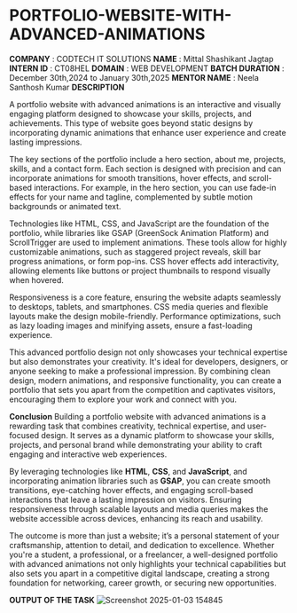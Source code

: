 # PORTFOLIO-WEBSITE-WITH-ADVANCED-ANIMATIONS

**COMPANY** : CODTECH IT SOLUTIONS
**NAME** : Mittal Shashikant Jagtap
**INTERN ID** : CT08HEL
**DOMAIN** : WEB DEVELOPMENT
**BATCH DURATION** : December 30th,2024 to January 30th,2025
**MENTOR NAME** : Neela Santhosh Kumar
**DESCRIPTION**

A portfolio website with advanced animations is an interactive and visually engaging platform designed to showcase your skills, projects, and achievements. This type of website goes beyond static designs by incorporating dynamic animations that enhance user experience and create lasting impressions.

The key sections of the portfolio include a hero section, about me, projects, skills, and a contact form. Each section is designed with precision and can incorporate animations for smooth transitions, hover effects, and scroll-based interactions. For example, in the hero section, you can use fade-in effects for your name and tagline, complemented by subtle motion backgrounds or animated text.

Technologies like HTML, CSS, and JavaScript are the foundation of the portfolio, while libraries like GSAP (GreenSock Animation Platform) and ScrollTrigger are used to implement animations. These tools allow for highly customizable animations, such as staggered project reveals, skill bar progress animations, or form pop-ins. CSS hover effects add interactivity, allowing elements like buttons or project thumbnails to respond visually when hovered.

Responsiveness is a core feature, ensuring the website adapts seamlessly to desktops, tablets, and smartphones. CSS media queries and flexible layouts make the design mobile-friendly. Performance optimizations, such as lazy loading images and minifying assets, ensure a fast-loading experience.

This advanced portfolio design not only showcases your technical expertise but also demonstrates your creativity. It's ideal for developers, designers, or anyone seeking to make a professional impression. By combining clean design, modern animations, and responsive functionality, you can create a portfolio that sets you apart from the competition and captivates visitors, encouraging them to explore your work and connect with you.

**Conclusion**
Building a portfolio website with advanced animations is a rewarding task that combines creativity, technical expertise, and user-focused design. It serves as a dynamic platform to showcase your skills, projects, and personal brand while demonstrating your ability to craft engaging and interactive web experiences.  

By leveraging technologies like **HTML**, **CSS**, and **JavaScript**, and incorporating animation libraries such as **GSAP**, you can create smooth transitions, eye-catching hover effects, and engaging scroll-based interactions that leave a lasting impression on visitors. Ensuring responsiveness through scalable layouts and media queries makes the website accessible across devices, enhancing its reach and usability.  

The outcome is more than just a website; it’s a personal statement of your craftsmanship, attention to detail, and dedication to excellence. Whether you're a student, a professional, or a freelancer, a well-designed portfolio with advanced animations not only highlights your technical capabilities but also sets you apart in a competitive digital landscape, creating a strong foundation for networking, career growth, or securing new opportunities.

**OUTPUT OF THE TASK**
![Screenshot 2025-01-03 154845](https://github.com/user-attachments/assets/4cd22144-8bb3-4d61-baad-8ee12f2dc93b)




